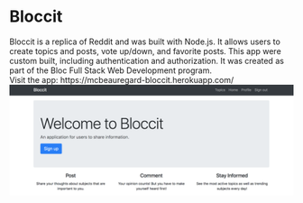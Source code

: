 <h1>Bloccit</h1>
Bloccit is a replica of Reddit and was built with Node.js. It allows users to create topics and posts, vote up/down, and favorite posts. This app were custom built, including authentication and authorization. It was created as part of the Bloc Full Stack Web Development program.
<br>
Visit the app: https://mcbeauregard-bloccit.herokuapp.com/

<img src='./src/assets/images/bloccit-homepage.png' alt='online music player'/>
